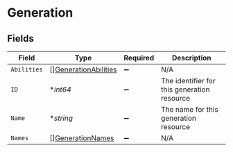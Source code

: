 # Generation


## Fields

| Field                                                               | Type                                                                | Required                                                            | Description                                                         |
| ------------------------------------------------------------------- | ------------------------------------------------------------------- | ------------------------------------------------------------------- | ------------------------------------------------------------------- |
| `Abilities`                                                         | [][GenerationAbilities](../../models/shared/generationabilities.md) | :heavy_minus_sign:                                                  | N/A                                                                 |
| `ID`                                                                | **int64*                                                            | :heavy_minus_sign:                                                  | The identifier for this generation resource                         |
| `Name`                                                              | **string*                                                           | :heavy_minus_sign:                                                  | The name for this generation resource                               |
| `Names`                                                             | [][GenerationNames](../../models/shared/generationnames.md)         | :heavy_minus_sign:                                                  | N/A                                                                 |